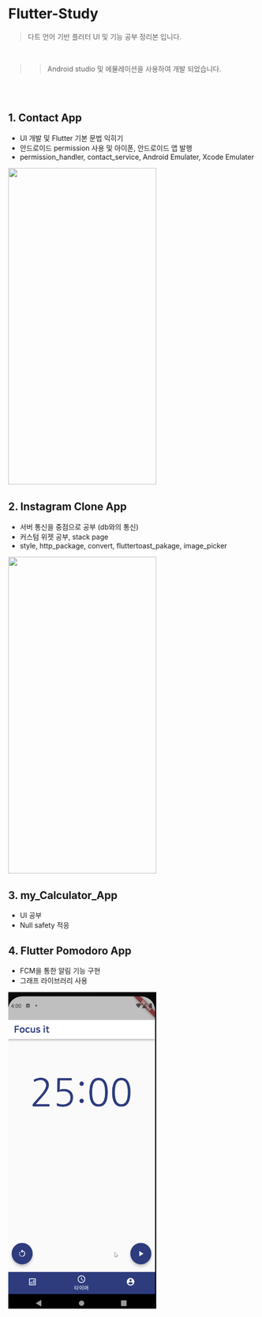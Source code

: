 # Flutter-Study

> 다트 언어 기반 플러터 UI 및 기능 공부 정리본 입니다.

<br>

> > Android studio 및 에뮬레이션을 사용하여 개발 되었습니다.

<br><br>

## 1. Contact App

- UI 개발 및 Flutter 기본 문법 익히기<br>
- 안드로이드 permission 사용 및 아이폰, 안드로이드 앱 발행
- permission_handler, contact_service, Android Emulater, Xcode Emulater

<img src="/image_md/Contact_App.gif" width="300" height="640"/>

## 2. Instagram Clone App

- 서버 통신을 중점으로 공부 (db와의 통신)
- 커스텀 위젯 공부, stack page
- style, http_package, convert, fluttertoast_pakage, image_picker

<img src="/image_md/Instagram_alpha.gif" width="300" height="640"/>

## 3. my_Calculator_App

- UI 공부
- Null safety 적응

## 4. Flutter Pomodoro App

- FCM을 통한 알림 기능 구현
- 그래프 라이브러리 사용

<img src="/image_md/first.gif" width="300" height="640"/>
